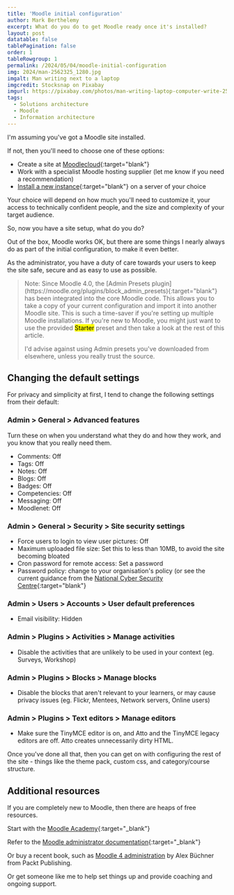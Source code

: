 ```yaml
---
title: 'Moodle initial configuration'
author: Mark Berthelemy
excerpt: What do you do to get Moodle ready once it's installed?  
layout: post
datatable: false
tablePagination: false
order: 1
tableRowgroup: 1
permalink: /2024/05/04/moodle-initial-configuration
img: 2024/man-2562325_1280.jpg
imgalt: Man writing next to a laptop
imgcredit: Stocksnap on Pixabay
imgurl: https://pixabay.com/photos/man-writing-laptop-computer-write-2562325/
tags:
  - Solutions architecture
  - Moodle
  - Information architecture
---
```

I'm assuming you've got a Moodle site installed.

If not, then you'll need to choose one of these options:

- Create a site at [Moodlecloud](https://www.moodlecloud.com/){:target="blank"}
- Work with a specialist Moodle hosting supplier (let me know if you need a recommendation)
- [Install a new instance](https://docs.moodle.org/404/en/Installing_Moodle){:target="blank"} on a server of your choice

Your choice will depend on how much you'll need to customize it, your access to technically confident people, and the size and complexity of your target audience.

So, now you have a site setup, what do you do?

Out of the box, Moodle works OK, but there are some things I nearly always do as part of the initial configuration, to make it even better.

As the administrator, you have a duty of care towards your users to keep the site safe, secure and as easy to use as possible.

<blockquote markdown=1><p>Note: Since Moodle 4.0, the [Admin Presets plugin](https://moodle.org/plugins/block_admin_presets){:target="blank"} has been integrated into the core Moodle code. This allows you to take a copy of your current configuration and import it into another Moodle site. This is such a time-saver if you're setting up multiple Moodle installations. If you're new to Moodle, you might just want to use the provided <mark>Starter</mark> preset and then take a look at the rest of this article.</p>

<p>I'd advise against using Admin presets you've downloaded from elsewhere, unless you really trust the source.</p></blockquote>

## Changing the default settings

For privacy and simplicity at first, I tend to change the following settings from their default:

### Admin > General > Advanced features

Turn these on when you understand what they do and how they work, and you know that you really need them. 

- Comments: Off
- Tags: Off
- Notes: Off
- Blogs: Off
- Badges: Off
- Competencies: Off
- Messaging: Off
- Moodlenet: Off

### Admin > General > Security > Site security settings

- Force users to login to view user pictures: Off
- Maximum uploaded file size: Set this to less than 10MB, to avoid the site becoming bloated
- Cron password for remote access: Set a password
- Password policy: change to your organisation's policy (or see the current guidance from the [National Cyber Security Centre](https://www.ncsc.gov.uk/collection/passwords){:target="blank"}

### Admin > Users > Accounts > User default preferences

- Email visibility: Hidden

### Admin > Plugins > Activities > Manage activities

- Disable the activities that are unlikely to be used in your context (eg. Surveys, Workshop)

### Admin > Plugins > Blocks > Manage blocks

- Disable the blocks that aren't relevant to your learners, or may cause privacy issues (eg. Flickr, Mentees, Network servers, Online users)

### Admin > Plugins > Text editors > Manage editors

- Make sure the TinyMCE editor is on, and Atto and the TinyMCE legacy editors are off. Atto creates unnecessarily dirty HTML.

Once you've done all that, then you can get on with configuring the rest of the site - things like the theme pack, custom css, and category/course structure. 

## Additional resources

If you are completely new to Moodle, then there are heaps of free resources.

Start with the [Moodle Academy](https://moodle.academy/){:target="_blank"}

Refer to the [Moodle administrator documentation](https://docs.moodle.org/en/Managing_a_Moodle_site){:target="_blank"}

Or buy a recent book, such as [Moodle 4 administration](https://www.packtpub.com/product/moodle-4-administration-fourth-edition/9781801816724) by Alex Büchner from Packt Publishing.

Or get someone like me to help set things up and provide coaching and ongoing support.






